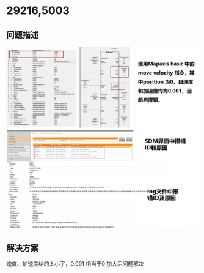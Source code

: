 # 29216,5003
## 问题描述
![Img](./FILES/29216,5003.md/img-20220908145330.png)
![Img](./FILES/29216,5003.md/img-20220908145339.png)
## 解决方案
速度、加速度给的太小了，0.001 相当于0
加大后问题解决